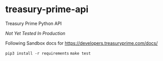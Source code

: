 # treasury-prime-api
Treasury Prime Python API

*Not Yet Tested In Production*

Following Sandbox docs for https://developers.treasuryprime.com/docs/

`pip3 install -r requirements`
`make test`
